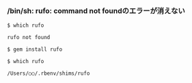 ###  /bin/sh: rufo: command not foundのエラーが消えない
```
$ which rufo
```
```
rufo not found
```
```
$ gem install rufo
```
```
$ which rufo
```
```
/Users/○○/.rbenv/shims/rufo
```
